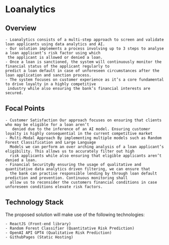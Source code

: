 # Loanalytics

## Overview

    - Loanalytics consists of a multi-step approach to screen and validate loan applicants using data analytics and AI.
    - Our solution implements a process involving up to 3 steps to analyse a loan applicant’s risk factor using which 
     the applicant is allowed or denied a loan.
    - Once a loan is sanctioned, the system will continuously monitor the financial status of the applicant regularly to 
    predict a loan default in case of unforeseen circumstances after the loan application and sanction process.
    - The system focuses on customer experience as it’s a core fundamental to drive loyalty in a highly competitive 
     industry while also ensuring the bank’s financial interests are secured.

## Focal Points

    - Customer Satisfaction Our approach focuses on ensuring that clients who may be eligible for a loan aren’t 
       denied due to the inference of an AI model. Ensuring customer loyalty is highly consequential in the current competitive market
    - Multi-Modal Approach By implementing multiple models such as Random Forest Classification and Large Language 
      Models we can perform an over arching analysis of a loan applicant’s eligibility. This allows us to accurately filter out high 
      risk applicants while also ensuring that eligible applicants aren’t denied a loan.
    - Financial SecurityBy ensuring the usage of qualitative and quantitative data analytics driven filtering, we can ensure that 
      the bank can practise responsible lending by through loan default prediction and prevention. Continuous monitoring shall 
      allow us to reconsider the customers financial conditions in case unforeseen conditions elevate risk factors.

## Technology Stack

The proposed solution will make use of the following technologies:

    - ReactJS (Front-end library)
    - Random Forest Classifier (Quantitative Risk Prediction)
    - OpenAI API GPT4 (Qualitative Risk Prediction)
    - GithubPages (Static Hosting)
